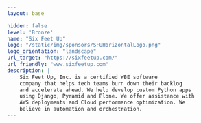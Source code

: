 ```yaml
---
layout: base

hidden: false
level: 'Bronze'
name: "Six Feet Up"
logo: "/static/img/sponsors/SFUHorizontalLogo.png"
logo_orientation: "landscape"
url_target: "https://sixfeetup.com/"
url_friendly: "www.sixfeetup.com"
description: |
    Six Feet Up, Inc. is a certified WBE software 
    company that helps tech teams burn down their backlog 
    and accelerate ahead. We help develop custom Python apps 
    using Django, Pyramid and Plone. We offer assistance with 
    AWS deployments and Cloud performance optimization. We 
    believe in automation and orchestration.
---
```

